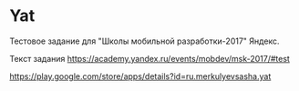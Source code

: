 # Yat


Тестовое задание для "Школы мобильной разработки-2017" Яндекс.

Текст задания https://academy.yandex.ru/events/mobdev/msk-2017/#test

https://play.google.com/store/apps/details?id=ru.merkulyevsasha.yat
